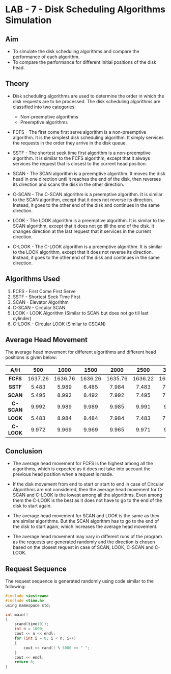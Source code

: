 # LAB - 7  - Disk Scheduling Algorithms Simulation

## Aim

 - To simulate the disk scheduling algorithms and compare the performance of each algorithm.
 - To compare the performance for different initial positions of the disk head.

## Theory

 - Disk scheduling algorithms are used to determine the order in which the disk requests are to be processed. The disk scheduling algorithms are classified into two categories:
   - Non-preemptive algorithms
   - Preemptive algorithms

 - FCFS - The first come first serve algorithm is a non-preemptive algorithm. It is the simplest disk scheduling algorithm. It simply services the requests in the order they arrive in the disk queue.

 - SSTF - The shortest seek time first algorithm is a non-preemptive algorithm. It is similar to the FCFS algorithm, except that it always services the request that is closest to the current head position.

 - SCAN - The SCAN algorithm is a preemptive algorithm. It moves the disk head in one direction until it reaches the end of the disk, then reverses its direction and scans the disk in the other direction.

 - C-SCAN - The C-SCAN algorithm is a preemptive algorithm. It is similar to the SCAN algorithm, except that it does not reverse its direction. Instead, it goes to the other end of the disk and continues in the same direction.

 - LOOK - The LOOK algorithm is a preemptive algorithm. It is similar to the SCAN algorithm, except that it does not go till the end of the disk. It changes direction at the last request that it services in the current direction.

 - C-LOOK - The C-LOOK algorithm is a preemptive algorithm. It is similar to the LOOK algorithm, except that it does not reverse its direction. Instead, it goes to the other end of the disk and continues in the same direction.

## Algorithms Used

1. FCFS - First Come First Serve
2. SSTF - Shortest Seek Time First
3. SCAN - Elevator Algorithm
4. C-SCAN - Circular SCAN
5. LOOK - LOOK Algorithm (Similar to SCAN but does not go till last cylinder)
6. C-LOOK - Circular LOOK (Similar to CSCAN)

## Average Head Movement

The average head movement for different algorithms and different head positions is given below:

|  **A/H**   |  **500**  |  **1000**  |  **1500**  |  **2000**  |  **2500**  |  **3000**  |  **3500**  |  **4000**  |  **4500**  |
|    :-:     |    :-:    |     :-:    |     :-:    |    :-:     |    :-:     |    :-:     |     :-:    |    :-:     |    :-:     |
|  **FCFS**  |  1637.26  |   1636.76  |   1636.26  |   1635.76  |   1636.22  |   1636.72  |   1637.22  |   1637.72  |   1638.22  |
|  **SSTF**  |   5.483   |    5.989   |    6.485   |    7.984   |    7.483   |    7.983   |    6.484   |   8.983    |    9.489   |
|  **SCAN**  |   5.495   |    8.992   |    8.492   |    7.992   |    7.495   |    7.995   |    6.492   |   5.992    |    5.492   |
| **C-SCAN** |   9.992   |    9.989   |    9.989   |    9.985   |    9.991   |    9.99    |    9.993   |   9.994    |    9.996   |
|  **LOOK**  |   5.483   |    8.984   |    8.484   |    7.984   |    7.483   |    7.983   |    6.484   |   5.984    |    5.484   |
| **C-LOOK** |   9.972   |    9.969   |    9.969   |    9.965   |    9.971   |    9.97    |    9.973   |   9.974    |    9.976   |

## Conclusion

 - The average head movement for FCFS is the highest among all the algorithms, which is expected as it does not take into account the previous head position when a request is made.

 - If the disk movement from end to start or start to end in case of Circular Algorithms are not considered, then the average head movement for C-SCAN and C-LOOK is the lowest among all the algorithms. Even among them the C-LOOK is the best as it does not have to go to the end of the disk to start again.
 
 - The average head movement for SCAN and LOOK is the same as they are similar algorithms. But the SCAN algorithm has to go to the end of the disk to start again, which increases the average head movement.

 - The average head movement may vary in different runs of the program as the requests are generated randomly and the direction is chosen based on the closest request in case of SCAN, LOOK, C-SCAN and C-LOOK.

## Request Sequence

The request sequence is generated randomly using code similar to the following:

```c
#include <iostream>
#include <time.h>
using namespace std;

int main()
{
    srand(time(0));
    int n = 1000;
    cout << n << endl;
    for (int i = 0; i < n; i++)
    {
        cout << rand() % 5000 << " ";
    }
    cout << endl;
    return 0;
}
```